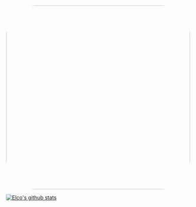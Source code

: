 <!--- ![Highway gif](highway_name.gif) ---> 



<img src="highway_name.gif" width="500" style="border-radius:80px 80px;">


[![Elco's github stats](https://github-readme-stats.vercel.app/api?username=ElcovRijswijk&count_private=true&show_icons=true&theme=algolia)](https://github.com/anuraghazra/github-readme-stats)


